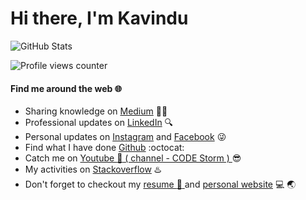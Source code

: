 # Hi there, I'm Kavindu
![GitHub Stats](https://github-readme-stats.vercel.app/api/?username=kavindu-gayantha)

![Profile views counter](https://komarev.com/ghpvc/?username=kavindu-gayantha)

#### Find me around the web :globe_with_meridians:
* Sharing knowledge on <a href="https://medium.com/@96kavindugayantha"> Medium</a> ✍🏾
* Professional updates on <a href="https://www.linkedin.com/in/kavindu-gayantha-73478615b/">LinkedIn</a> :mag: 
* Personal updates on <a href="https://www.instagram.com/kavindu._.gayantha/">Instagram</a> and <a href="https://www.facebook.com/profile.php?id=100008929308296">Facebook</a> :stuck_out_tongue_winking_eye:
* Find what I have done <a href="https://github.com/Kavindu-Gayantha">Github</a> :octocat:
* Catch me on <a href="https://www.youtube.com/channel/UC6RVPaqYWHRwBDpl7RFRrdg">Youtube :bell: ( channel - CODE Storm ) </a> :sunglasses:
* My activities on <a href="https://stackoverflow.com/users/9173526/kavindu-gayantha">Stackoverflow</a> :hotsprings:
* Don't forget to checkout my <a href="https://stackoverflow.com/users/9173526/kavindu-gayantha">resume :paperclip: </a> and <a href="https://kavindu-gayantha.github.io/">personal website</a> :computer: :earth_asia:
